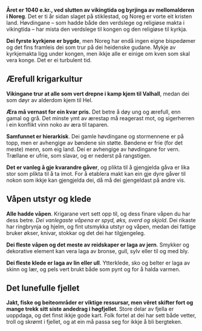 __Året er 1040 e.kr., ved slutten av vikingtida og byrjinga av mellomalderen i Noreg__. Det er ti år sidan slaget på stiklestad, og Noreg er vorte eit kristen land. Høvdingane – som hadde både den verdslege og religiøse makta i vikingtida – har mista den verdslege til kongen og den religiøse til kyrkja.

__Dei fyrste kyrkjene er bygde__, men Noreg har endå ingen eigne bispedømer og det fins framleis dei som trur på dei heidenske gudane. Mykje av kyrkjemakta ligg under kongen, men ikkje alle er einige om kven som skal vera konge. Det er ei turbulent tid.


## Ærefull krigarkultur

__Vikingane trur at alle som vert drepne i kamp kjem til Valhall__, medan dei som døyr av alderdom kjem til Hel. 

__Æra må vernast for ein kvar pris.__ Det betre å døy ung og ærefull, enn gamal og grå. Det minste ymt av ærestap må reagerast mot, og sigerherren i ein konflikt vinn noko av æra til taparen.

__Samfunnet er hierarkisk__. Dei gamle høvdingane og stormennene er på topp, men er avhengige av bøndene sin støtte. Bøndene er frie (for det meste) menn, som eig land. Dei er avhengige av høvdingane for vern. Trællane er ufrie, som slavar, og er nederst på rangstigen.

__Det er vanleg å gje kvarandre gåver__, og plikta til å gjengjelda gåva er lika stor som plikta til å ta imot. For å etablera makt kan ein gje dyre gåver til nokon som ikkje kan gjengjelda dei, då må dei gjengeldast på andre vis.

## Våpen utstyr og klede  

__Alle hadde våpen__. Krigarane vert sett opp til, og dess finare våpen du har dess betre. _Dei vanlegaste våpena er spyd, øks, sverd og skjold_. Dei rikaste har ringbrynja og hjelm, og fint utsmykka utstyr og våpen, medan dei fattige bruker økser, knivar, stokkar og det dei har tilgjengeleg.

__Dei fleste våpen og det meste av reidskaper er laga av jern__. Smykker og dekorative element kan vera laga av bronse, gull, sylv eller til og med bly.

__Dei fleste klede er laga av lin eller ull__. Ytterklede, sko og belter er laga av skinn og lær, og pels vert brukt både som pynt og for å halda varmen. 

## Det lunefulle fjellet

__Jakt, fiske og beiteområder er viktige ressursar, men vêret skifter fort og mange trekk sitt siste andedrag i høgfjellet__. Store delar av fjella er uoppdaga, og det finst ikkje gode kart.
Folk fortel at dei har sett både vetter, troll og skrømt i fjellet, og at ein må passa seg for ikkje å bli bergteken.




